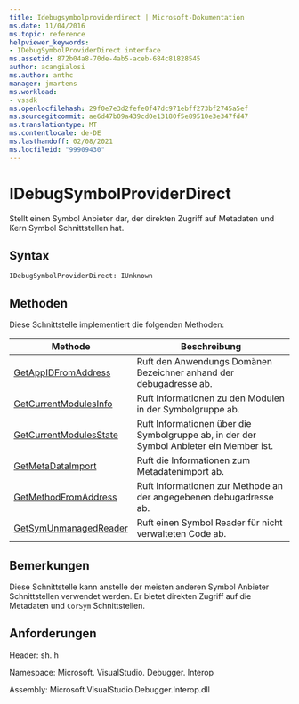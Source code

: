 ```yaml
---
title: Idebugsymbolproviderdirect | Microsoft-Dokumentation
ms.date: 11/04/2016
ms.topic: reference
helpviewer_keywords:
- IDebugSymbolProviderDirect interface
ms.assetid: 872b04a8-70de-4ab5-aceb-684c81828545
author: acangialosi
ms.author: anthc
manager: jmartens
ms.workload:
- vssdk
ms.openlocfilehash: 29f0e7e3d2fefe0f47dc971ebff273bf2745a5ef
ms.sourcegitcommit: ae6d47b09a439cd0e13180f5e89510e3e347fd47
ms.translationtype: MT
ms.contentlocale: de-DE
ms.lasthandoff: 02/08/2021
ms.locfileid: "99909430"
---
```

# <a name="idebugsymbolproviderdirect"></a>IDebugSymbolProviderDirect
Stellt einen Symbol Anbieter dar, der direkten Zugriff auf Metadaten und Kern Symbol Schnittstellen hat.

## <a name="syntax"></a>Syntax

```
IDebugSymbolProviderDirect: IUnknown
```

## <a name="methods"></a>Methoden
 Diese Schnittstelle implementiert die folgenden Methoden:

|Methode|Beschreibung|
|------------|-----------------|
|[GetAppIDFromAddress](../../../extensibility/debugger/reference/idebugsymbolproviderdirect-getappidfromaddress.md)|Ruft den Anwendungs Domänen Bezeichner anhand der debugadresse ab.|
|[GetCurrentModulesInfo](../../../extensibility/debugger/reference/idebugsymbolproviderdirect-getcurrentmodulesinfo.md)|Ruft Informationen zu den Modulen in der Symbolgruppe ab.|
|[GetCurrentModulesState](../../../extensibility/debugger/reference/idebugsymbolproviderdirect-getcurrentmodulesstate.md)|Ruft Informationen über die Symbolgruppe ab, in der der Symbol Anbieter ein Member ist.|
|[GetMetaDataImport](../../../extensibility/debugger/reference/idebugsymbolproviderdirect-getmetadataimport.md)|Ruft die Informationen zum Metadatenimport ab.|
|[GetMethodFromAddress](../../../extensibility/debugger/reference/idebugsymbolproviderdirect-getmethodfromaddress.md)|Ruft Informationen zur Methode an der angegebenen debugadresse ab.|
|[GetSymUnmanagedReader](../../../extensibility/debugger/reference/idebugsymbolproviderdirect-getsymunmanagedreader.md)|Ruft einen Symbol Reader für nicht verwalteten Code ab.|

## <a name="remarks"></a>Bemerkungen
 Diese Schnittstelle kann anstelle der meisten anderen Symbol Anbieter Schnittstellen verwendet werden. Er bietet direkten Zugriff auf die Metadaten und `CorSym` Schnittstellen.

## <a name="requirements"></a>Anforderungen
 Header: sh. h

 Namespace: Microsoft. VisualStudio. Debugger. Interop

 Assembly: Microsoft.VisualStudio.Debugger.Interop.dll
